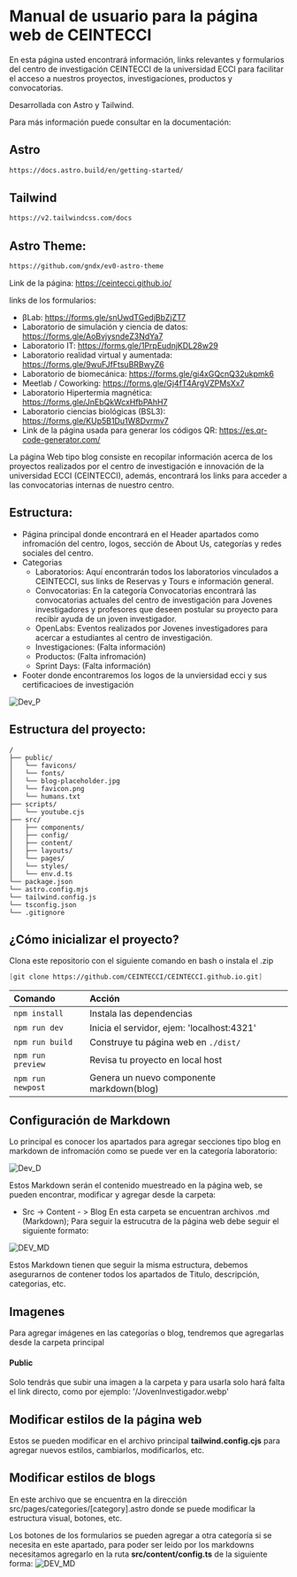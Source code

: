 <h1>Manual de usuario para la página web de CEINTECCI</h1>

En esta página usted encontrará información, links relevantes y formularios del centro de investigación CEINTECCI de la universidad ECCI para facilitar el acceso a nuestros proyectos, investigaciones, productos y convocatorias.

Desarrollada con Astro y Tailwind.

Para más información puede consultar en la documentación: 
## Astro
```scheme
https://docs.astro.build/en/getting-started/
```
## Tailwind
```scheme
https://v2.tailwindcss.com/docs
```
## Astro Theme:
```scheme
https://github.com/gndx/ev0-astro-theme
```

Link de la página: https://ceintecci.github.io/

links de los formularios:

- βLab: https://forms.gle/snUwdTGedjBbZjZT7
- Laboratorio de simulación y ciencia de datos: https://forms.gle/AoBvjysndeZ3NdYa7
- Laboratorio IT: https://forms.gle/1PrpEudnjKDL28w29
- Laboratorio realidad virtual y aumentada: https://forms.gle/9wuFJfFtsuBRBwyZ6
- Laboratorio de biomecánica: https://forms.gle/gi4xGQcnQ32ukpmk6
- Meetlab / Coworking: https://forms.gle/Gj4fT4ArgVZPMsXx7
- Laboratorio Hipertermia magnética: https://forms.gle/JnEbQkWcxHfbPAhH7
- Laboratorio ciencias biológicas (BSL3): https://forms.gle/KUp5B1Du1W8Dvrmv7
- Link de la página usada para generar los códigos QR: https://es.qr-code-generator.com/

La página Web tipo blog consiste en recopilar información acerca de los proyectos realizados por el centro de investigación e innovación de la universidad ECCI (CEINTECCI), además, encontrará los links para acceder a las convocatorias internas de nuestro centro. 

<h2>Estructura:</h2>  

- Página principal donde encontrará en el Header apartados como infromación del centro, logos, sección de About Us, categorías y redes sociales del centro.
- Categorias
  - Laboratorios: Aquí encontrarán todos los laboratorios vinculados a CEINTECCI, sus links de Reservas y Tours e información general. 
  - Convocatorias: En la categoría Convocatorias encontrará las convocatorias actuales del centro de investigación para Jovenes investigadores y profesores que deseen postular su proyecto para recibir ayuda de un joven investigador. 
  - OpenLabs: Eventos realizados por Jovenes investigadores para acercar a estudiantes al centro de investigación. 
  - Investigaciones: (Falta información)
  - Productos: (Falta infromación)
  - Sprint Days: (Falta información)
- Footer donde encontraremos los logos de la unviersidad ecci y sus certificacioes de investigación

![Dev_P](./Images_Read_Me/Pagina_Principal.webp)

## Estructura del proyecto:

```
/
├── public/
│   └── favicons/
│   └── fonts/
│   └── blog-placeholder.jpg
│   └── favicon.png
│   └── humans.txt
├── scripts/
│   └── youtube.cjs
├── src/
│   ├── components/
│   ├── config/
│   ├── content/
│   ├── layouts/
│   └── pages/
│   └── styles/
│   └── env.d.ts
└── package.json
└── astro.config.mjs
└── tailwind.config.js
└── tsconfig.json
└── .gitignore
```

## ¿Cómo inicializar el proyecto?

Clona este repositorio con el siguiente comando en bash o instala el .zip

```scheme
[git clone https://github.com/CEINTECCI/CEINTECCI.github.io.git]
```

| Comando           | Acción                                       |
| :---------------- | :------------------------------------------- |
| `npm install`     | Instala las dependencias                     |
| `npm run dev`     | Inicia el servidor, ejem: 'localhost:4321'   |
| `npm run build`   | Construye tu página web en  `./dist/`        |
| `npm run preview` | Revisa tu proyecto en local host             |
| `npm run newpost` | Genera un nuevo componente markdown(blog)    |


<h2>Configuración de Markdown</h2>
Lo principal es conocer los apartados para agregar secciones tipo blog en markdown de infromación como se puede ver en la categoría laboratorio:

![Dev_D](./Images_Read_Me/Blog_seg.webp)


Estos Markdown serán el contenido muestreado en la página web, se pueden encontrar, modificar y agregar desde la carpeta:
- Src -> Content - > Blog
En esta carpeta se encuentran archivos .md (Markdown); Para seguir la estrucutra de la página web debe seguir el siguiente formato: 

![DEV_MD](./Images_Read_Me/BlogMD.png)

Estos Markdown tienen que seguir la misma estructura, debemos asegurarnos de contener todos los apartados de Titulo, descripción, categorias, etc.

<h2>Imagenes</h2>
Para agregar imágenes en las categorías o blog, tendremos que agregarlas desde la carpeta principal <h4>Public</h4> Solo tendrás que subir una imagen a la carpeta y para usarla solo hará falta el link directo, como por ejemplo: '/JovenInvestigador.webp'

<h2>Modificar estilos de la página web</h2>

Estos se pueden modificar en el archivo principal **tailwind.config.cjs** para agregar nuevos estilos, cambiarlos, modificarlos, etc.


<h2>Modificar estilos de blogs</h2>

En este archivo que se encuentra en la dirección src/pages/categories/[category].astro donde se puede modificar la estructura visual, botones, etc.

Los botones de los formularios se pueden agregar a otra categoría si se necesita en este apartado, para poder ser leido por los markdowns necesitamos agregarlo en la ruta **src/content/config.ts** de la siguiente forma: ![DEV_MD](./Images_Read_Me/Config_Ts.png)

